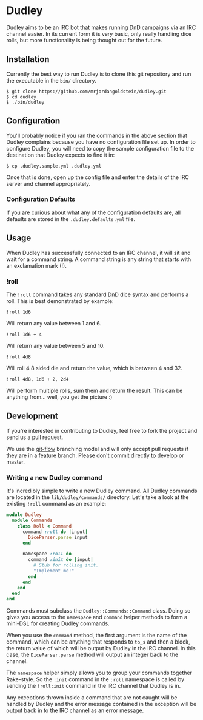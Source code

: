 # Dudley

Dudley aims to be an IRC bot that makes running DnD campaigns via an IRC channel
easier. In its current form it is very basic, only really handling dice rolls,
but more functionality is being thought out for the future.

## Installation

Currently the best way to run Dudley is to clone this git repository and run the
executable in the `bin/` directory.

    $ git clone https://github.com/mrjordangoldstein/dudley.git
    $ cd dudley
    $ ./bin/dudley

## Configuration

You'll probably notice if you ran the commands in the above section that Dudley
complains because you have no configuration file set up. In order to configure
Dudley, you will need to copy the sample configuration file to the destination
that Dudley expects to find it in:

    $ cp .dudley.sample.yml .dudley.yml

Once that is done, open up the config file and enter the details of the IRC
server and channel appropriately.

### Configuration Defaults

If you are curious about what any of the configuration defaults are, all
defaults are stored in the `.dudley.defaults.yml` file.

## Usage

When Dudley has successfully connected to an IRC channel, it will sit and wait
for a command string. A command string is any string that starts with an
exclamation mark (!).

### !roll

The `!roll` command takes any standard DnD dice syntax and performs a roll. This
is best demonstrated by example:

    !roll 1d6

Will return any value between 1 and 6.

    !roll 1d6 + 4

Will return any value between 5 and 10.

    !roll 4d8

Will roll 4 8 sided die and return the value, which is between 4 and 32.

    !roll 4d8, 1d6 + 2, 2d4

Will perform multiple rolls, sum them and return the result. This can be
anything from... well, you get the picture :)

## Development

If you're interested in contributing to Dudley, feel free to fork the project
and send us a pull request.

We use the [git-flow](http://nvie.com/posts/a-successful-git-branching-model/)
branching model and will only accept pull requests if they are in a feature
branch. Please don't commit directly to develop or master.

### Writing a new Dudley command

It's incredibly simple to write a new Dudley command. All Dudley commands are
located in the `lib/dudley/commands/` directory. Let's take a look at the
existing `!roll` command as an example:

``` ruby
module Dudley
  module Commands
    class Roll < Command
      command :roll do |input|
        DiceParser.parse input
      end

      namespace :roll do
        command :init do |input|
          # Stub for rolling init.
          "Implement me!"
        end
      end
    end
  end
end
```

Commands must subclass the `Dudley::Commands::Command` class. Doing so gives you
access to the `namespace` and `command` helper methods to form a mini-DSL for
creating Dudley commands.

When you use the `command` method, the first argument is the name of the
command, which can be anything that responds to `to_s` and then a block, the
return value of which will be output by Dudley in the IRC channel. In this case,
the `DiceParser.parse` method will output an integer back to the channel.

The `namespace` helper simply allows you to group your commands together
Rake-style. So the `:init` command in the `:roll` namespace is called by sending
the `!roll:init` command in the IRC channel that Dudley is in.

Any exceptions thrown inside a command that are not caught will be handled by
Dudley and the error message contained in the exception will be output back in
to the IRC channel as an error message.

